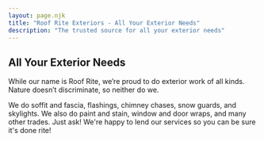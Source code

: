 ```yaml
---
layout: page.njk
title: "Roof Rite Exteriors - All Your Exterior Needs"
description: "The trusted source for all your exterior needs"
---
```


## All Your Exterior Needs

While our name is Roof Rite, we’re proud to do exterior work of all kinds. Nature doesn’t discriminate, so neither do we.

We do soffit and fascia, flashings, chimney chases, snow guards, and skylights. We also do paint and stain, window and door wraps, and
many other trades. Just ask! We're happy to lend our services so you can be sure it's done rite!
